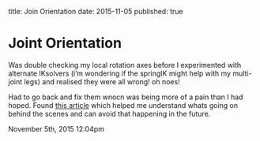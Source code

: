 title: Join Orientation
date: 2015-11-05
published: true

<h1>Joint Orientation</h1>
<p>Was double checking my local rotation axes before I experimented with alternate IKsolvers (i&rsquo;m wondering if the springIK might help with my multi-joint legs) and realised they were all wrong! oh noes!</p>

<p>Had to go back and fix them wnocn was being more of a pain than I had hoped. Found <a href="http://www.riggingdojo.com/2014/10/03/everything-thought-knew-maya-joint-orient-wrong/">this article</a> which helped me understand whats going on behind the scenes and can avoid that happening in the future.</p>

<div id="footer">
<span id="timestamp"> November 5th, 2015 12:04pm </span>
</div>